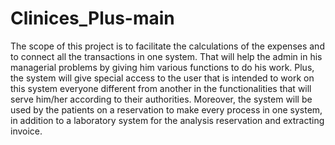 # Clinices_Plus-main
 The scope of this project is to facilitate the calculations of the expenses and to connect all the transactions in one system. That will help the admin in his managerial problems by giving him various functions to do his work. Plus, the system will give special access to the user that is intended to work on this system everyone different from another in the functionalities that will serve him/her according to their authorities. Moreover, the system will be used by the patients on a reservation to make every process in one system, in addition to a laboratory system for the analysis reservation and extracting invoice.  
